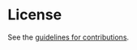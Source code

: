 # License

See the
[guidelines for contributions](https://github.com/turt2live/ietf-mimi-linearized-matrix/blob/main/CONTRIBUTING.md).
